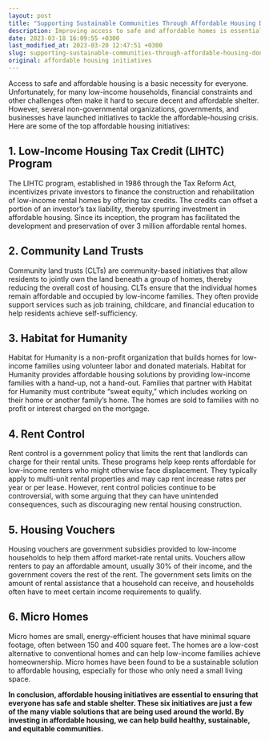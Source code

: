 ```yaml
---
layout: post
title: "Supporting Sustainable Communities Through Affordable Housing Donations"
description: Improving access to safe and affordable homes is essential for all individuals. However, low-income households often encounter challenges in securing decent and affordable shelter. But, many non-governmental organizations, governments, and businesses have launched affordable housing initiatives to tackle this crisis. Discover some of the top initiatives available to address affordable housing needs.
date: 2023-03-18 16:09:55 +0300
last_modified_at: 2023-03-20 12:47:51 +0300
slug: supporting-sustainable-communities-through-affordable-housing-donations
original: affordable housing initiatives
---
```

Access to safe and affordable housing is a basic necessity for everyone. Unfortunately, for many low-income households, financial constraints and other challenges often make it hard to secure decent and affordable shelter. However, several non-governmental organizations, governments, and businesses have launched initiatives to tackle the affordable-housing crisis. Here are some of the top affordable housing initiatives:

## 1\. Low\-Income Housing Tax Credit \(LIHTC\) Program

The LIHTC program, established in 1986 through the Tax Reform Act, incentivizes private investors to finance the construction and rehabilitation of low-income rental homes by offering tax credits. The credits can offset a portion of an investor’s tax liability, thereby spurring investment in affordable housing. Since its inception, the program has facilitated the development and preservation of over 3 million affordable rental homes.

## 2\. Community Land Trusts

Community land trusts (CLTs) are community-based initiatives that allow residents to jointly own the land beneath a group of homes, thereby reducing the overall cost of housing. CLTs ensure that the individual homes remain affordable and occupied by low-income families. They often provide support services such as job training, childcare, and financial education to help residents achieve self-sufficiency.

## 3\. Habitat for Humanity

Habitat for Humanity is a non-profit organization that builds homes for low-income families using volunteer labor and donated materials. Habitat for Humanity provides affordable housing solutions by providing low-income families with a hand-up, not a hand-out. Families that partner with Habitat for Humanity must contribute “sweat equity,” which includes working on their home or another family’s home. The homes are sold to families with no profit or interest charged on the mortgage.

## 4\. Rent Control

Rent control is a government policy that limits the rent that landlords can charge for their rental units. These programs help keep rents affordable for low-income renters who might otherwise face displacement. They typically apply to multi-unit rental properties and may cap rent increase rates per year or per lease. However, rent control policies continue to be controversial, with some arguing that they can have unintended consequences, such as discouraging new rental housing construction.

## 5\. Housing Vouchers

Housing vouchers are government subsidies provided to low-income households to help them afford market-rate rental units. Vouchers allow renters to pay an affordable amount, usually 30% of their income, and the government covers the rest of the rent. The government sets limits on the amount of rental assistance that a household can receive, and households often have to meet certain income requirements to qualify.

## 6\. Micro Homes

Micro homes are small, energy-efficient houses that have minimal square footage, often between 150 and 400 square feet. The homes are a low-cost alternative to conventional homes and can help low-income families achieve homeownership. Micro homes have been found to be a sustainable solution to affordable housing, especially for those who only need a small living space.

**In conclusion, affordable housing initiatives are essential to ensuring that everyone has safe and stable shelter. These six initiatives are just a few of the many viable solutions that are being used around the world. By investing in affordable housing, we can help build healthy, sustainable, and equitable communities.**